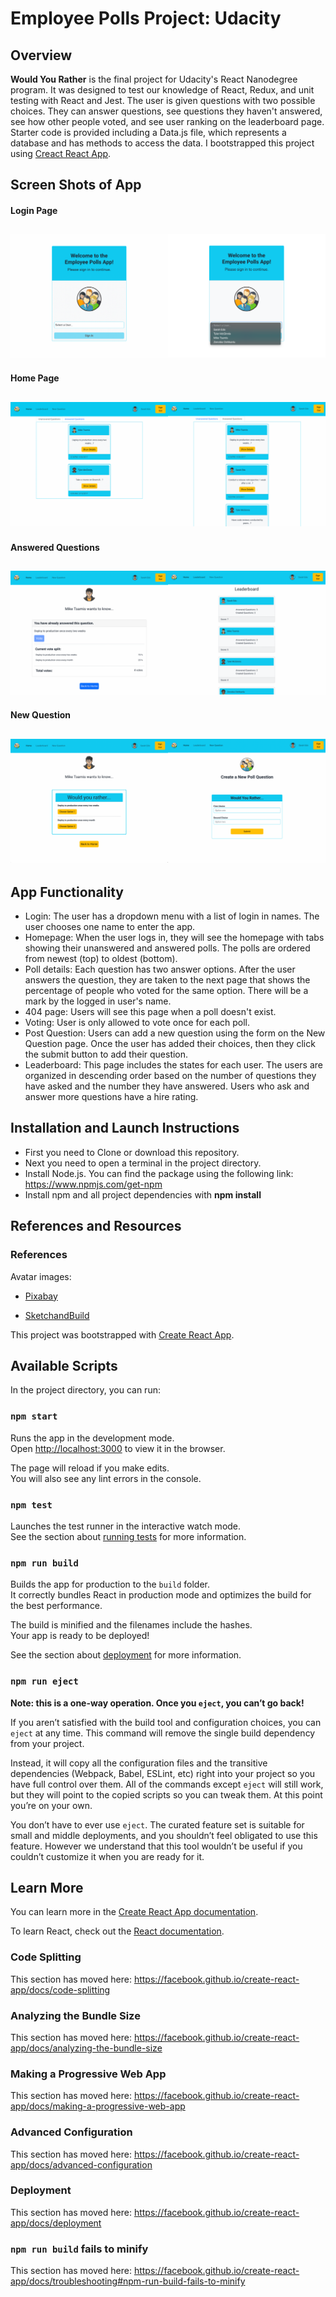 # Employee Polls Project: Udacity

## Overview

**Would You Rather** is the final project for Udacity's React Nanodegree program. It was designed to test our knowledge of React, Redux, and unit testing with React and Jest. The user is given questions with two possible choices. They can answer questions, see questions they haven't answered, see how other people voted, and see user ranking on the leaderboard page. Starter code is provided including a Data.js file, which represents a database and has methods to access the data. I bootstrapped this project using [Creact React App](https://github.com/facebook/create-react-app).

## Screen Shots of App

#### Login Page

## ![Login Page](src/assets/screenshots/LoginPageGroup.png)

#### Home Page

## ![Home Page](src/assets/screenshots/HomepageGroup.png)

#### Answered Questions

## ![Answered Questions](src/assets/screenshots/AnsweredQuestionGroup.png)

#### New Question

## ![Poll Page & New Question Page](src/assets/screenshots/PollDetailsNewQuGroup.png)

## App Functionality

- Login: The user has a dropdown menu with a list of login in names. The user chooses one name to enter the app.
- Homepage: When the user logs in, they will see the homepage with tabs showing their unanswered and answered polls. The polls are ordered from newest (top) to oldest (bottom).
- Poll details: Each question has two answer options. After the user answers the question, they are taken to the next page that shows the percentage of people who voted for the same option. There will be a mark by the logged in user's name.
- 404 page: Users will see this page when a poll doesn't exist.
- Voting: User is only allowed to vote once for each poll.
- Post Question: Users can add a new question using the form on the New Question page. Once the user has added their choices, then they click the submit button to add their question.
- Leaderboard: This page includes the states for each user. The users are organized in descending order based on the number of questions they have asked and the number they have answered. Users who ask and answer more questions have a hire rating.

## Installation and Launch Instructions

- First you need to Clone or download this repository.
- Next you need to open a terminal in the project directory.
- Install Node.js. You can find the package using the following link:
  https://www.npmjs.com/get-npm
- Install npm and all project dependencies with **npm install** 

## References and Resources

### References

Avatar images:

- [Pixabay](https://pixabay.com/)

* [SketchandBuild](https://www.flaticon.com/free-icons/afro)

This project was bootstrapped with [Create React App](https://github.com/facebook/create-react-app).

## Available Scripts

In the project directory, you can run:

### `npm start`

Runs the app in the development mode.<br>
Open [http://localhost:3000](http://localhost:3000) to view it in the browser.

The page will reload if you make edits.<br>
You will also see any lint errors in the console.

### `npm test`

Launches the test runner in the interactive watch mode.<br>
See the section about [running tests](https://facebook.github.io/create-react-app/docs/running-tests) for more information.

### `npm run build`

Builds the app for production to the `build` folder.<br>
It correctly bundles React in production mode and optimizes the build for the best performance.

The build is minified and the filenames include the hashes.<br>
Your app is ready to be deployed!

See the section about [deployment](https://facebook.github.io/create-react-app/docs/deployment) for more information.

### `npm run eject`

**Note: this is a one-way operation. Once you `eject`, you can’t go back!**

If you aren’t satisfied with the build tool and configuration choices, you can `eject` at any time. This command will remove the single build dependency from your project.

Instead, it will copy all the configuration files and the transitive dependencies (Webpack, Babel, ESLint, etc) right into your project so you have full control over them. All of the commands except `eject` will still work, but they will point to the copied scripts so you can tweak them. At this point you’re on your own.

You don’t have to ever use `eject`. The curated feature set is suitable for small and middle deployments, and you shouldn’t feel obligated to use this feature. However we understand that this tool wouldn’t be useful if you couldn’t customize it when you are ready for it.

## Learn More

You can learn more in the [Create React App documentation](https://facebook.github.io/create-react-app/docs/getting-started).

To learn React, check out the [React documentation](https://reactjs.org/).

### Code Splitting

This section has moved here: https://facebook.github.io/create-react-app/docs/code-splitting

### Analyzing the Bundle Size

This section has moved here: https://facebook.github.io/create-react-app/docs/analyzing-the-bundle-size

### Making a Progressive Web App

This section has moved here: https://facebook.github.io/create-react-app/docs/making-a-progressive-web-app

### Advanced Configuration

This section has moved here: https://facebook.github.io/create-react-app/docs/advanced-configuration

### Deployment

This section has moved here: https://facebook.github.io/create-react-app/docs/deployment

### `npm run build` fails to minify

This section has moved here: https://facebook.github.io/create-react-app/docs/troubleshooting#npm-run-build-fails-to-minify

